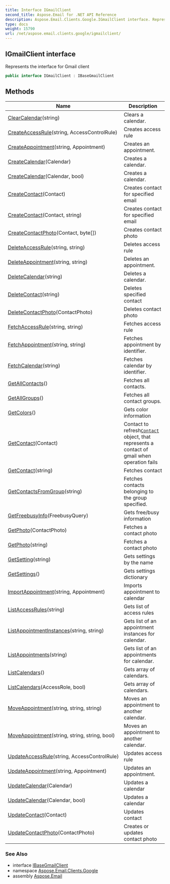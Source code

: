 ```yaml
---
title: Interface IGmailClient
second_title: Aspose.Email for .NET API Reference
description: Aspose.Email.Clients.Google.IGmailClient interface. Represents the interface for Gmail client
type: docs
weight: 15790
url: /net/aspose.email.clients.google/igmailclient/
---
```

## IGmailClient interface

Represents the interface for Gmail client

```csharp
public interface IGmailClient : IBaseGmailClient
```

## Methods

| Name | Description |
| --- | --- |
| [ClearCalendar](../../aspose.email.clients.google/igmailclient/clearcalendar/)(string) | Clears a calendar. |
| [CreateAccessRule](../../aspose.email.clients.google/igmailclient/createaccessrule/)(string, AccessControlRule) | Creates access rule |
| [CreateAppointment](../../aspose.email.clients.google/igmailclient/createappointment/)(string, Appointment) | Creates an appointment. |
| [CreateCalendar](../../aspose.email.clients.google/igmailclient/createcalendar/#createcalendar)(Calendar) | Creates a calendar. |
| [CreateCalendar](../../aspose.email.clients.google/igmailclient/createcalendar/#createcalendar_1)(Calendar, bool) | Creates a calendar. |
| [CreateContact](../../aspose.email.clients.google/igmailclient/createcontact/#createcontact)(Contact) | Creates contact for specified email |
| [CreateContact](../../aspose.email.clients.google/igmailclient/createcontact/#createcontact_1)(Contact, string) | Creates contact for specified email |
| [CreateContactPhoto](../../aspose.email.clients.google/igmailclient/createcontactphoto/)(Contact, byte[]) | Creates contact photo |
| [DeleteAccessRule](../../aspose.email.clients.google/igmailclient/deleteaccessrule/)(string, string) | Deletes access rule |
| [DeleteAppointment](../../aspose.email.clients.google/igmailclient/deleteappointment/)(string, string) | Deletes an appointment. |
| [DeleteCalendar](../../aspose.email.clients.google/igmailclient/deletecalendar/)(string) | Deletes a calendar. |
| [DeleteContact](../../aspose.email.clients.google/igmailclient/deletecontact/)(string) | Deletes specified contact |
| [DeleteContactPhoto](../../aspose.email.clients.google/igmailclient/deletecontactphoto/)(ContactPhoto) | Deletes contact photo |
| [FetchAccessRule](../../aspose.email.clients.google/igmailclient/fetchaccessrule/)(string, string) | Fetches access rule |
| [FetchAppointment](../../aspose.email.clients.google/igmailclient/fetchappointment/)(string, string) | Fetches appointment by identifier. |
| [FetchCalendar](../../aspose.email.clients.google/igmailclient/fetchcalendar/)(string) | Fetches calendar by identifier. |
| [GetAllContacts](../../aspose.email.clients.google/igmailclient/getallcontacts/)() | Fetches all contacts. |
| [GetAllGroups](../../aspose.email.clients.google/igmailclient/getallgroups/)() | Fetches all contact groups. |
| [GetColors](../../aspose.email.clients.google/igmailclient/getcolors/)() | Gets color information |
| [GetContact](../../aspose.email.clients.google/igmailclient/getcontact/#getcontact)(Contact) | Contact to refresh[`Contact`](../../aspose.email.personalinfo/contact/) object, that represents a contact of gmail when operation fails |
| [GetContact](../../aspose.email.clients.google/igmailclient/getcontact/#getcontact_1)(string) | Fetches contact |
| [GetContactsFromGroup](../../aspose.email.clients.google/igmailclient/getcontactsfromgroup/)(string) | Fetches contacts belonging to the group specified. |
| [GetFreebusyInfo](../../aspose.email.clients.google/igmailclient/getfreebusyinfo/)(FreebusyQuery) | Gets free/busy information |
| [GetPhoto](../../aspose.email.clients.google/igmailclient/getphoto/#getphoto)(ContactPhoto) | Fetches a contact photo |
| [GetPhoto](../../aspose.email.clients.google/igmailclient/getphoto/#getphoto_1)(string) | Fetches a contact photo |
| [GetSetting](../../aspose.email.clients.google/igmailclient/getsetting/)(string) | Gets settings by the name |
| [GetSettings](../../aspose.email.clients.google/igmailclient/getsettings/)() | Gets settings dictionary |
| [ImportAppointment](../../aspose.email.clients.google/igmailclient/importappointment/)(string, Appointment) | Imports appointment to calendar |
| [ListAccessRules](../../aspose.email.clients.google/igmailclient/listaccessrules/)(string) | Gets list of access rules |
| [ListAppointmentInstances](../../aspose.email.clients.google/igmailclient/listappointmentinstances/)(string, string) | Gets list of an appointment instances for calendar. |
| [ListAppointments](../../aspose.email.clients.google/igmailclient/listappointments/)(string) | Gets list of an appointments for calendar. |
| [ListCalendars](../../aspose.email.clients.google/igmailclient/listcalendars/#listcalendars)() | Gets array of calendars. |
| [ListCalendars](../../aspose.email.clients.google/igmailclient/listcalendars/#listcalendars_1)(AccessRole, bool) | Gets array of calendars. |
| [MoveAppointment](../../aspose.email.clients.google/igmailclient/moveappointment/#moveappointment)(string, string, string) | Moves an appointment to another calendar. |
| [MoveAppointment](../../aspose.email.clients.google/igmailclient/moveappointment/#moveappointment_1)(string, string, string, bool) | Moves an appointment to another calendar. |
| [UpdateAccessRule](../../aspose.email.clients.google/igmailclient/updateaccessrule/)(string, AccessControlRule) | Updates access rule |
| [UpdateAppointment](../../aspose.email.clients.google/igmailclient/updateappointment/)(string, Appointment) | Updates an appointment. |
| [UpdateCalendar](../../aspose.email.clients.google/igmailclient/updatecalendar/#updatecalendar)(Calendar) | Updates a calendar |
| [UpdateCalendar](../../aspose.email.clients.google/igmailclient/updatecalendar/#updatecalendar_1)(Calendar, bool) | Updates a calendar |
| [UpdateContact](../../aspose.email.clients.google/igmailclient/updatecontact/)(Contact) | Updates contact |
| [UpdateContactPhoto](../../aspose.email.clients.google/igmailclient/updatecontactphoto/)(ContactPhoto) | Creates or updates contact photo |

### See Also

* interface [IBaseGmailClient](../ibasegmailclient/)
* namespace [Aspose.Email.Clients.Google](../../aspose.email.clients.google/)
* assembly [Aspose.Email](../../)


